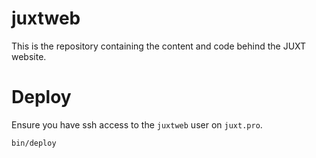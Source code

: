 # juxtweb

This is the repository containing the content and code behind the JUXT website.

# Deploy

Ensure you have ssh access to the ```juxtweb``` user on ```juxt.pro```.

    bin/deploy
